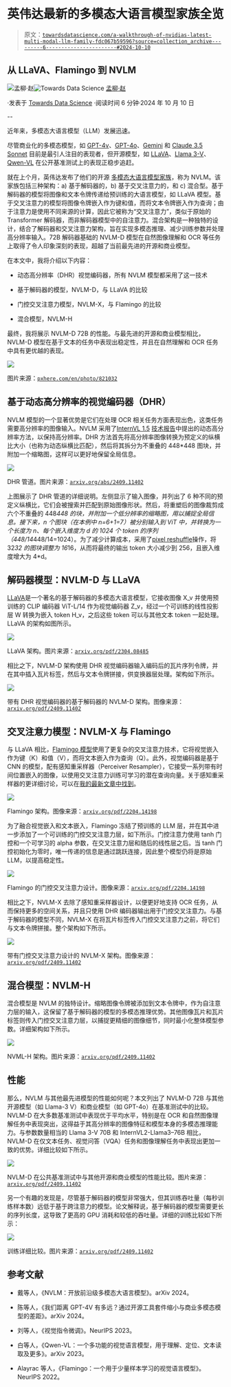 # 英伟达最新的多模态大语言模型家族全览

> 原文：[`towardsdatascience.com/a-walkthrough-of-nvidias-latest-multi-modal-llm-family-fdc067b59596?source=collection_archive---------6-----------------------#2024-10-10`](https://towardsdatascience.com/a-walkthrough-of-nvidias-latest-multi-modal-llm-family-fdc067b59596?source=collection_archive---------6-----------------------#2024-10-10)

## 从 LLaVA、Flamingo 到 NVLM

[](https://mengliuz.medium.com/?source=post_page---byline--fdc067b59596--------------------------------)![孟柳·赵](https://mengliuz.medium.com/?source=post_page---byline--fdc067b59596--------------------------------)[](https://towardsdatascience.com/?source=post_page---byline--fdc067b59596--------------------------------)![Towards Data Science](https://towardsdatascience.com/?source=post_page---byline--fdc067b59596--------------------------------) [孟柳·赵](https://mengliuz.medium.com/?source=post_page---byline--fdc067b59596--------------------------------)

·发表于 [Towards Data Science](https://towardsdatascience.com/?source=post_page---byline--fdc067b59596--------------------------------) ·阅读时间 6 分钟·2024 年 10 月 10 日

--

近年来，多模态大语言模型（LLM）发展迅速。

尽管商业化的多模态模型，如 [GPT-4v](https://openai.com/index/gpt-4v-system-card/)、[GPT-4o](https://openai.com/index/gpt-4v-system-card/)、[Gemini](https://gemini.google.com/) 和 [Claude 3.5 Sonnet](https://www.anthropic.com/news/claude-3-5-sonnet) 目前是最引人注目的表现者，但开源模型，如 [LLaVA](https://arxiv.org/abs/2304.08485)、[Llama 3-V](https://huggingface.co/spaces/MBZUAI/LLaMA-3-V)、[Qwen-VL](https://arxiv.org/abs/2308.12966) 在公开基准测试上的表现正稳步追赶。

就在上个月，英伟达发布了他们的开源 [多模态大语言模型家族](https://arxiv.org/pdf/2409.11402)，称为 NVLM。该家族包括三种架构：a) 基于解码器的，b) 基于交叉注意力的，和 c) 混合型。基于解码器的模型将图像和文本令牌传递给预训练的大语言模型，如 LLaVA 模型。基于交叉注意力的模型将图像令牌嵌入作为键和值，而将文本令牌嵌入作为查询；由于注意力是使用不同来源的计算，因此它被称为“交叉注意力”，类似于原始的 Transformer 解码器，而非解码器模型中的自注意力。混合架构是一种独特的设计，结合了解码器和交叉注意力架构，旨在实现多模态推理、减少训练参数并处理高分辨率输入。72B 解码器基础的 NVLM-D 模型在自然图像理解和 OCR 等任务上取得了令人印象深刻的表现，超越了当前最先进的开源和商业模型。

在本文中，我将介绍以下内容：

+   动态高分辨率（DHR）视觉编码器，所有 NVLM 模型都采用了这一技术

+   基于解码器的模型，NVLM-D，与 LLaVA 的比较

+   门控交叉注意力模型，NVLM-X，与 Flamingo 的比较

+   混合模型，NVLM-H

最终，我将展示 NVLM-D 72B 的性能。与最先进的开源和商业模型相比，NVLM-D 模型在基于文本的任务中表现出稳定性，并且在自然理解和 OCR 任务中具有更优越的表现。

![](img/e4ae48dd6785464df1a1ed3950a52a99.png)

图片来源：[`pxhere.com/en/photo/821032`](https://pxhere.com/en/photo/821032)

## 基于动态高分辨率的视觉编码器（DHR）

NVLM 模型的一个显著优势是它们在处理 OCR 相关任务方面表现出色，这类任务需要高分辨率的图像输入。NVLM 采用了[InternVL 1.5](https://arxiv.org/abs/2404.16821) [技术报告](https://arxiv.org/abs/2404.16821)中提出的动态高分辨率方法，以保持高分辨率。DHR 方法首先将高分辨率图像转换为预定义的纵横比大小（也称为动态纵横比匹配），然后将其拆分为不重叠的 448*448 图块，并附加一个缩略图，这样可以更好地保留全局信息。

![](img/aa5821f98f063e6cc79a71e582fb62f7.png)

DHR 管道。图片来源：[`arxiv.org/abs/2409.11402`](https://arxiv.org/pdf/2409.11402)

上图展示了 DHR 管道的详细说明。左侧显示了输入图像，并列出了 6 种不同的预定义纵横比，它们会被搜索并匹配到原始图像形状。然后，将重塑后的图像裁剪成六个不重叠的 448*448 的块，并附加一个低分辨率的缩略图，用以捕捉全局信息。接下来，n 个图块（在本例中 n=6+1=7）被分别输入到 ViT 中，并转换为一个长度为 n、每个嵌入维度为 d 的 1024 个 token 的序列（448/14*448/14=1024）。为了减少计算成本，采用了[pixel reshuffle](https://pytorch.org/docs/stable/generated/torch.nn.PixelShuffle.html)操作，将 32*32 的图块调整为 16*16，从而将最终的输出 token 大小减少到 256，且嵌入维度增大为 4*d。

## 解码器模型：NVLM-D 与 LLaVA

[LLaVA](https://arxiv.org/pdf/2304.08485)是一个著名的基于解码器的多模态大语言模型，它接收图像 X_v 并使用预训练的 CLIP 编码器 ViT-L/14 作为视觉编码器 Z_v，经过一个可训练的线性投影层 W 转换为嵌入 token H_v，之后这些 token 可以与其他文本 token 一起处理。LLaVA 的架构如图所示。

![](img/7bc3a807281d96c9b810bc6efe211c0b.png)

LLaVA 架构。图片来源：[`arxiv.org/pdf/2304.08485`](https://arxiv.org/pdf/2304.08485)

相比之下，NVLM-D 架构使用 DHR 视觉编码器输入编码后的瓦片序列令牌，并在其中插入瓦片标签，然后与文本令牌拼接，供变换器层处理。架构如下所示。

![](img/755d770abda63648b8988169b6a01bd5.png)

带有 DHR 视觉编码器的基于解码器的 NVLM-D 架构。图像来源：[`arxiv.org/pdf/2409.11402`](https://arxiv.org/pdf/2409.11402)

## 交叉注意力模型：NVLM-X 与 Flamingo

与 LLaVA 相比，[Flamingo 模型](https://arxiv.org/pdf/2204.14198)使用了更复杂的交叉注意力技术，它将视觉嵌入作为键（K）和值（V），而将文本嵌入作为查询（Q）。此外，视觉编码器是基于 CNN 的模型，配有感知重采样器（Perceiver Resampler），它接受一系列带有时间位置嵌入的图像，以使用交叉注意力训练可学习的潜在查询向量。关于感知重采样器的更详细讨论，可以在[我的最新文章中找到](https://medium.com/towards-data-science/from-set-transformer-to-perceiver-sampler-2f18e741d242)。

![](img/e218b29b9ea9c17dc58910a33ba598e7.png)

Flamingo 架构。图像来源：[`arxiv.org/pdf/2204.14198`](https://arxiv.org/pdf/2204.14198)

为了融合视觉嵌入和文本嵌入，Flamingo 冻结了预训练的 LLM 层，并在其中进一步添加了一个可训练的门控交叉注意力层，如下所示。门控注意力使用 tanh 门控和一个可学习的 alpha 参数，在交叉注意力层和随后的线性层之后。当 tanh 门控初始化为零时，唯一传递的信息是通过跳跃连接，因此整个模型仍将是原始 LLM，以提高稳定性。

![](img/9902afd9e93f34aeb02ccdd62c39b92c.png)

Flamingo 的门控交叉注意力设计。图像来源：[`arxiv.org/pdf/2204.14198`](https://arxiv.org/pdf/2204.14198)

相比之下，NVLM-X 去除了感知重采样器设计，以便更好地支持 OCR 任务，从而保持更多的空间关系，并且只使用 DHR 编码器输出用于门控交叉注意力。与基于解码器的模型不同，NVLM-X 在将瓦片标签传入门控交叉注意力之前，将它们与文本令牌拼接。整个架构如下所示。

![](img/db129490cd7e9c6b52b27d59900e2ddf.png)

带有门控交叉注意力设计的 NVLM-X 架构。图像来源：[`arxiv.org/pdf/2409.11402`](https://arxiv.org/pdf/2409.11402)

## 混合模型：NVLM-H

混合模型是 NVLM 的独特设计。缩略图像令牌被添加到文本令牌中，作为自注意力层的输入，这保留了基于解码器的模型的多模态推理优势。其他图像瓦片和瓦片标签则传入门控交叉注意力层，以捕捉更精细的图像细节，同时最小化整体模型参数。详细架构如下所示。

![](img/542156bcdf3846a012a7fdaf0b97400c.png)

NVML-H 架构。图片来源：[`arxiv.org/pdf/2409.11402`](https://arxiv.org/pdf/2409.11402)

## 性能

那么，NVLM 与其他最先进模型的性能如何呢？本文列出了 NVLM-D 72B 与其他开源模型（如 Llama-3 V）和商业模型（如 GPT-4o）在基准测试中的比较。NVLM-D 在大多数基准测试中表现优于平均水平，特别是在 OCR 和自然图像理解任务中表现突出，这得益于其高分辨率的图像特征和模型本身的多模态推理能力。与参数数量相当的 Llama 3-V 70B 和 InternVL2-Llama3–76B 相比，NVLM-D 在仅文本任务、视觉问答（VQA）任务和图像理解任务中表现出更加一致的优势。详细比较如下所示。

![](img/c5af6c78b569aaf809cc7513259c4b2f.png)

NVLM-D 在公共基准测试中与其他开源和商业模型的性能比较。图片来源：[`arxiv.org/pdf/2409.11402`](https://arxiv.org/pdf/2409.11402)

另一个有趣的发现是，尽管基于解码器的模型非常强大，但其训练吞吐量（每秒训练样本数）远低于基于跨注意力的模型。论文解释说，基于解码器的模型需要更长的序列长度，这导致了更高的 GPU 消耗和较低的吞吐量。详细的训练比较如下所示：

![](img/60f00ce4fbd64cf616749bbbf76b53b4.png)

训练详细比较。图片来源：[`arxiv.org/pdf/2409.11402`](https://arxiv.org/pdf/2409.11402)

## 参考文献

+   戴等人，《NVLM：开放前沿级多模态大语言模型》。arXiv 2024。

+   陈等人，《我们距离 GPT-4V 有多远？通过开源工具套件缩小与商业多模态模型的差距》。arXiv 2024。

+   刘等人，《视觉指令微调》。NeurIPS 2023。

+   白等人，《Qwen-VL：一个多功能的视觉语言模型，用于理解、定位、文本读取及更多》。arXiv 2023。

+   Alayrac 等人，《Flamingo：一个用于少量样本学习的视觉语言模型》。NeurIPS 2022。
